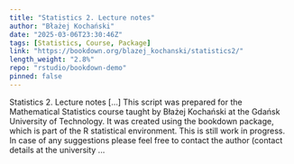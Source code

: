 ```yaml
---
title: "Statistics 2. Lecture notes"
author: "Błażej Kochański"
date: "2025-03-06T23:30:46Z"
tags: [Statistics, Course, Package]
link: "https://bookdown.org/blazej_kochanski/statistics2/"
length_weight: "2.8%"
repo: "rstudio/bookdown-demo"
pinned: false
---
```


Statistics 2. Lecture notes [...] This script was prepared for the Mathematical Statistics course taught by Błażej Kochański at the Gdańsk University of Technology. It was created using the bookdown package, which is part of the R statistical environment. This is still work in progress. In case of any suggestions please feel free to contact the author (contact details at the university ...
